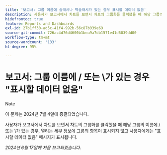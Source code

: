 ```yaml
---
title: '보고서: 그룹 이름에 슬래시나 백슬래시가 있는 경우 표시할 데이터 없음'
description: 사용자가 보고서에서 차트를 보면서 차트의 그룹화를 클릭했을 때 해당 그룹의 이름에 슬래시 또는 백슬래시가 있는 경우, 열리는 세부 정보에 그룹의 항목이 표시되지 않고 사용자에게는 표시할 데이터가 없다는 메시지가 표시됩니다.
hidefromtoc: true
feature: Reports and Dashboards
exl-id: 27b1ff30-ad5c-41f4-992b-56c87b939e69
source-git-commit: 726ac4d76d4600b1bea9a7db1571e41d6039dd00
workflow-type: tm+mt
source-wordcount: '133'
ht-degree: 95%

---
```


# 보고서: 그룹 이름에 / 또는 \가 있는 경우 &quot;표시할 데이터 없음&quot;

>[!NOTE]
>
>이 문제는 2024년 7월 4일에 종결되었습니다.

사용자가 보고서에서 차트를 보면서 차트의 그룹화를 클릭했을 때 해당 그룹의 이름에 / 또는 \가 있는 경우, 열리는 세부 정보에 그룹의 항목이 표시되지 않고 사용자에게는 &quot;표시할 데이터 없음&quot; 메시지가 표시됩니다.

_2024년 6월 17일에 처음 보고되었습니다._
